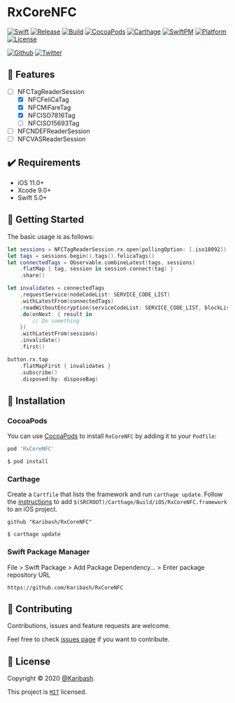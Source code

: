 # RxCoreNFC

[![Swift](https://img.shields.io/badge/Swift-5.x-orange?style=flat&logo=swift)](https://developer.apple.com/swift/)
[![Release](https://img.shields.io/github/v/release/Karibash/RxCoreNFC?style=flat&include_prereleases&logo=github)](https://github.com/Karibash/RxCoreNFC/releases)
[![Build](https://img.shields.io/github/workflow/status/Karibash/RxCoreNFC/CI?style=flat&logo=github%20actions)](https://github.com/Karibash/RxCoreNFC/actions)
[![CocoaPods](https://img.shields.io/cocoapods/v/RxCoreNFC?style=flat&logo=cocoapods)](https://github.com/Karibash/RxCoreNFC#cocoapods)
[![Carthage](https://img.shields.io/badge/Carthage-compatible-brightgreen?style=flat)](https://github.com/Karibash/RxCoreNFC#carthage)
[![SwiftPM](https://img.shields.io/badge/SwiftPM-compatible-orange?style=flat)](https://github.com/Karibash/RxCoreNFC#swift-package-manager)
[![Platform](https://img.shields.io/cocoapods/p/RxCoreNFC?style=flat&logo=apple)](http://cocoapods.org/pods/RxCoreNFC)
[![License](https://img.shields.io/github/license/Karibash/RxCoreNFC?style=flat)](https://github.com/Karibash/RxCoreNFC/blob/master/LICENSE)

[![Github](https://img.shields.io/github/followers/Karibash?label=Follow&logo=github&style=social)](https://github.com/Karibash?tab=followers)
[![Twitter](https://img.shields.io/twitter/follow/Karibash?label=Follow&style=social)](https://twitter.com/intent/follow?screen_name=Karibash)

## 🔧 Features

- [ ] NFCTagReaderSession
  - [x] NFCFeliCaTag
  - [x] NFCMiFareTag
  - [x] NFCISO7816Tag
  - [ ] NFCISO15693Tag
- [ ] NFCNDEFReaderSession
- [ ] NFCVASReaderSession

## ✔️ Requirements

- iOS 11.0+
- Xcode 9.0+
- Swift 5.0+

## 👏 Getting Started

The basic usage is as follows:

```swift
let sessions = NFCTagReaderSession.rx.open(pollingOption: [.iso18092])
let tags = sessions.begin().tags().felicaTags()
let connectedTags = Observable.combineLatest(tags, sessions)
    .flatMap { tag, session in session.connect(tag) }
    .share()

let invalidates = connectedTags
    .requestService(nodeCodeList: SERVICE_CODE_LIST)
    .withLatestFrom(connectedTags)
    .readWithoutEncryption(serviceCodeList: SERVICE_CODE_LIST, blockList: BLOCK_LIST })
    .do(onNext: { result in
        // Do something
    })
    .withLatestFrom(sessions)
    .invalidate()
    .first()

button.rx.tap
    .flatMapFirst { invalidates }
    .subscribe()
    .disposed(by: disposeBag)
```

## 🚀 Installation

### CocoaPods

You can use [CocoaPods](http://cocoapods.org/) to install `RxCoreNFC` by adding it to your `Podfile`:

```ruby
pod 'RxCoreNFC'
```

```
$ pod install
```

### Carthage

Create a `Cartfile` that lists the framework and run `carthage update`. Follow the [instructions](https://github.com/Carthage/Carthage#if-youre-building-for-ios-tvos-or-watchos) to add `$(SRCROOT)/Carthage/Build/iOS/RxCoreNFC.framework` to an iOS project.

```
github "Karibash/RxCoreNFC"
```

```
$ carthage update
```

### Swift Package Manager

File > Swift Package > Add Package Dependency... > Enter package repository URL

```
https://github.com/Karibash/RxCoreNFC
```

## 🤝 Contributing

Contributions, issues and feature requests are welcome.

Feel free to check [issues page](https://github.com/Karibash/RxCoreNFC/issues) if you want to contribute.

## 📝 License

Copyright © 2020 [@Karibash](https://twitter.com/karibash).

This project is [```MIT```](https://github.com/Karibash/RxCoreNFC/blob/master/LICENSE) licensed.
